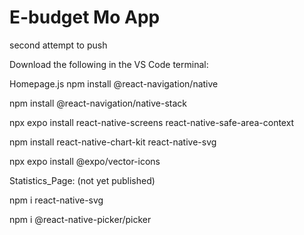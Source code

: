 # E-budget Mo App
second attempt to push

Download the following in the VS Code terminal:

Homepage.js
  npm install @react-navigation/native
  
  npm install @react-navigation/native-stack
  
  npx expo install react-native-screens react-native-safe-area-context 
  
  npm install react-native-chart-kit react-native-svg
  
  npx expo install @expo/vector-icons


Statistics_Page: (not yet published)

  npm i react-native-svg
  
  npm i @react-native-picker/picker
